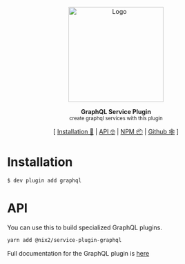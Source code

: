 <p align="center"><img height="220px" src="https://i.imgur.com/GRvWj3S.png" alt="Logo" /><p>

<p align="center">
  <strong>GraphQL Service Plugin</strong><br />
  <sub>create graphql services with this plugin</sub>
</p>

<p align="center">
  [ <a href="#installation">Installation 💾</a> | <a href="https://nix2io.github.io/service-plugin-graphql">API 🤓</a> | <a href="https://www.npmjs.com/package/@nix2/service-plugin-graphql">NPM 📦</a> | <a href="https://github.com/nix2io/service-plugin-graphql">Github 🕸</a> ]
</p>

# Installation

```sh
$ dev plugin add graphql
```

# API

You can use this to build specialized GraphQL plugins.

```sh
yarn add @nix2/service-plugin-graphql
```

Full documentation for the GraphQL plugin is [here](https://nix2io.github.io/service-plugin-graphql)
